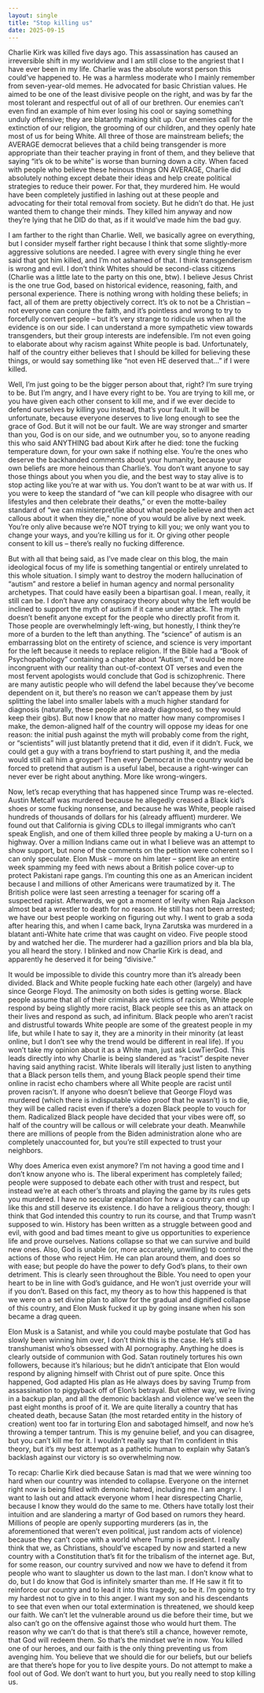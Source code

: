 ```yaml
---
layout: single
title: "Stop killing us"
date: 2025-09-15
---
```


Charlie Kirk was killed five days ago. This assassination has caused an irreversible shift in my worldview and I am still close to the angriest that I have ever been in my life. Charlie was the absolute worst person this could’ve happened to. He was a harmless moderate who I mainly remember from seven-year-old memes. He advocated for basic Christian values. He aimed to be one of the least divisive people on the right, and was by far the most tolerant and respectful out of all of our brethren. Our enemies can’t even find an example of him ever losing his cool or saying something unduly offensive; they are blatantly making shit up. Our enemies call for the extinction of our religion, the grooming of our children, and they openly hate most of us for being White. All three of those are mainstream beliefs; the AVERAGE democrat believes that a child being transgender is more appropriate than their teacher praying in front of them, and they believe that saying “it’s ok to be white” is worse than burning down a city. When faced with people who believe these heinous things ON AVERAGE, Charlie did absolutely nothing except debate their ideas and help create political strategies to reduce their power. For that, they murdered him. He would have been completely justified in lashing out at these people and advocating for their total removal from society. But he didn’t do that. He just wanted them to change their minds. They killed him anyway and now they’re lying that he DID do that, as if it would’ve made him the bad guy.

I am farther to the right than Charlie. Well, we basically agree on everything, but I consider myself farther right because I think that some slightly-more aggressive solutions are needed. I agree with every single thing he ever said that got him killed, and I’m not ashamed of that. I think transgenderism is wrong and evil. I don’t think Whites should be second-class citizens (Charlie was a little late to the party on this one, btw). I believe Jesus Christ is the one true God, based on historical evidence, reasoning, faith, and personal experience. There is nothing wrong with holding these beliefs; in fact, all of them are pretty objectively correct. It’s ok to not be a Christian – not everyone can conjure the faith, and it’s pointless and wrong to try to forcefully convert people – but it’s very strange to ridicule us when all the evidence is on our side. I can understand a more sympathetic view towards transgenders, but their group interests are indefensible. I’m not even going to elaborate about why racism against White people is bad. Unfortunately, half of the country either believes that I should be killed for believing these things, or would say something like “not even HE deserved that…” if I were killed. 

Well, I’m just going to be the bigger person about that, right? I’m sure trying to be. But I’m angry, and I have every right to be. You are trying to kill me, or you have given each other consent to kill me, and if we ever decide to defend ourselves by killing you instead, that’s your fault. It will be unfortunate, because everyone deserves to live long enough to see the grace of God. But it will not be our fault. We are way stronger and smarter than you, God is on our side, and we outnumber you, so to anyone reading this who said ANYTHING bad about Kirk after he died: tone the fucking temperature down, for your own sake if nothing else. You’re the ones who deserve the backhanded comments about your humanity, because your own beliefs are more heinous than Charlie’s. You don’t want anyone to say those things about you when you die, and the best way to stay alive is to stop acting like you’re at war with us. You don’t want to be at war with us. If you were to keep the standard of “we can kill people who disagree with our lifestyles and then celebrate their deaths,” or even the motte-bailey standard of “we can misinterpret/lie about what people believe and then act callous about it when they die,” none of you would be alive by next week. You’re only alive because we’re NOT trying to kill you; we only want you to change your ways, and you’re killing us for it. Or giving other people consent to kill us – there’s really no fucking difference.

But with all that being said, as I’ve made clear on this blog, the main ideological focus of my life is something tangential or entirely unrelated to this whole situation. I simply want to destroy the modern hallucination of “autism” and restore a belief in human agency and normal personality archetypes. That could have easily been a bipartisan goal. I mean, really, it still can be. I don’t have any conspiracy theory about why the left would be inclined to support the myth of autism if it came under attack. The myth doesn’t benefit anyone except for the people who directly profit from it. Those people are overwhelmingly left-wing, but honestly, I think they’re more of a burden to the left than anything. The “science” of autism is an embarrassing blot on the entirety of science, and science is very important for the left because it needs to replace religion. If the Bible had a “Book of Psychopathology” containing a chapter about “Autism,” it would be more incongruent with our reality than out-of-context OT verses and even the most fervent apologists would conclude that God is schizophrenic. There are many autistic people who will defend the label because they’ve become dependent on it, but there’s no reason we can’t appease them by just splitting the label into smaller labels with a much higher standard for diagnosis (naturally, these people are already diagnosed, so they would keep their gibs). But now I know that no matter how many compromises I make, the demon-aligned half of the country will oppose my ideas for one reason: the initial push against the myth will probably come from the right, or “scientists” will just blatantly pretend that it did, even if it didn’t. Fuck, we could get a guy with a trans boyfriend to start pushing it, and the media would still call him a groyper! Then every Democrat in the country would be forced to pretend that autism is a useful label, because a right-winger can never ever be right about anything. More like wrong-wingers.

Now, let’s recap everything that has happened since Trump was re-elected. Austin Metcalf was murdered because he allegedly creased a Black kid’s shoes or some fucking nonsense, and because he was White, people raised hundreds of thousands of dollars for his (already affluent) murderer.  We found out that California is giving CDLs to illegal immigrants who can’t speak English, and one of them killed three people by making a U-turn on a highway. Over a million Indians came out in what I believe was an attempt to show support, but none of the comments on the petition were coherent so I can only speculate. Elon Musk – more on him later – spent like an entire week spamming my feed with news about a British police cover-up to protect Pakistani rape gangs. I’m counting this one as an American incident because I and millions of other Americans were traumatized by it. The British police were last seen arresting a teenager for scaring off a suspected rapist. Afterwards, we got a moment of levity when Raja Jackson almost beat a wrestler to death for no reason. He still has not been arrested; we have our best people working on figuring out why. I went to grab a soda after hearing this, and when I came back, Iryna Zarutska was murdered in a blatant anti-White hate crime that was caught on video. Five people stood by and watched her die. The murderer had a gazillion priors and bla bla bla, you all heard the story. I blinked and now Charlie Kirk is dead, and apparently he deserved it for being “divisive.”

It would be impossible to divide this country more than it’s already been divided. Black and White people fucking hate each other (largely) and have since George Floyd. The animosity on both sides is getting worse. Black people assume that all of their criminals are victims of racism, White people respond by being slightly more racist, Black people see this as an attack on their lives and respond as such, ad infinitum. Black people who aren’t racist and distrustful towards White people are some of the greatest people in my life, but while I hate to say it, they are a minority in their minority (at least online, but I don’t see why the trend would be different in real life). If you won’t take my opinion about it as a White man, just ask LowTierGod. This leads directly into why Charlie is being slandered as “racist” despite never having said anything racist. White liberals will literally just listen to anything that a Black person tells them, and young Black people spend their time online in racist echo chambers where all White people are racist until proven racisn’t. If anyone who doesn’t believe that George Floyd was murdered (which there is indisputable video proof that he wasn’t) is to die, they will be called racist even if there’s a dozen Black people to vouch for them. Radicalized Black people have decided that your vibes were off, so half of the country will be callous or will celebrate your death. Meanwhile there are millions of people from the Biden administration alone who are completely unaccounted for, but you’re still expected to trust your neighbors.

Why does America even exist anymore? I’m not having a good time and I don’t know anyone who is. The liberal experiment has completely failed; people were supposed to debate each other with trust and respect, but instead we’re at each other’s throats and playing the game by its rules gets you murdered. I have no secular explanation for how a country can end up like this and still deserve its existence. I do have a religious theory, though: I think that God intended this country to run its course, and that Trump wasn’t supposed to win. History has been written as a struggle between good and evil, with good and bad times meant to give us opportunities to experience life and prove ourselves. Nations collapse so that we can survive and build new ones. Also, God is unable (or, more accurately, unwilling) to control the actions of those who reject Him. He can plan around them, and does so with ease; but people do have the power to defy God’s plans, to their own detriment. This is clearly seen throughout the Bible. You need to open your heart to be in line with God’s guidance, and He won’t just override your will if you don’t. Based on this fact, my theory as to how this happened is that we were on a set divine plan to allow for the gradual and dignified collapse of this country, and Elon Musk fucked it up by going insane when his son became a drag queen. 

Elon Musk is a Satanist, and while you could maybe postulate that God has slowly been winning him over, I don’t think this is the case. He’s still a transhumanist who’s obsessed with AI pornography. Anything he does is clearly outside of communion with God. Satan routinely tortures his own followers, because it’s hilarious; but he didn’t anticipate that Elon would respond by aligning himself with Christ out of pure spite. Once this happened, God adapted His plan as He always does by saving Trump from assassination to piggyback off of Elon’s betrayal. But either way, we’re living in a backup plan, and all the demonic backlash and violence we’ve seen the past eight months is proof of it. We are quite literally a country that has cheated death, because Satan (the most retarded entity in the history of creation) went too far in torturing Elon and sabotaged himself, and now he’s throwing a temper tantrum. This is my genuine belief, and you can disagree, but you can’t kill me for it. I wouldn’t really say that I’m confident in this theory, but it’s my best attempt as a pathetic human to explain why Satan’s backlash against our victory is so overwhelming now.

To recap: Charlie Kirk died because Satan is mad that we were winning too hard when our country was intended to collapse. Everyone on the internet right now is being filled with demonic hatred, including me. I am angry. I want to lash out and attack everyone whom I hear disrespecting Charlie, because I know they would do the same to me. Others have totally lost their intuition and are slandering a martyr of God based on rumors they heard. Millions of people are openly supporting murderers (as in, the aforementioned that weren’t even political, just random acts of violence) because they can’t cope with a world where Trump is president. I really think that we, as Christians, should’ve escaped by now and started a new country with a Constitution that’s fit for the tribalism of the internet age. But, for some reason, our country survived and now we have to defend it from people who want to slaughter us down to the last man. I don’t know what to do, but I do know that God is infinitely smarter than me. If He saw it fit to reinforce our country and to lead it into this tragedy, so be it. I’m going to try my hardest not to give in to this anger. I want my son and his descendants to see that even when our total extermination is threatened, we should keep our faith. We can’t let the vulnerable around us die before their time, but we also can’t go on the offensive against those who would hurt them. The reason why we can’t do that is that there’s still a chance, however remote, that God will redeem them. So that’s the mindset we’re in now. You killed one of our heroes, and our faith is the only thing preventing us from avenging him. You believe that we should die for our beliefs, but our beliefs are that there’s hope for you to live despite yours. Do not attempt to make a fool out of God. We don’t want to hurt you, but you really need to stop killing us.
